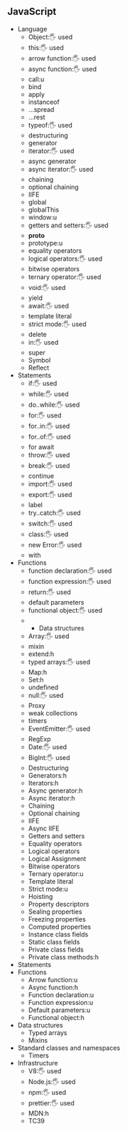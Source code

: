 ## JavaScript

- Language
  - Object:🖐️ used
  - this:🖐️ used
  - arrow function:🖐️ used
  - async function:🖐️ used
  - call:u
  - bind
  - apply
  - instanceof
  - ...spread
  - ...rest
  - typeof:🖐️ used
  - destructuring
  - generator
  - iterator:🖐️ used
  - async generator
  - async iterator:🖐️ used
  - chaining
  - optional chaining
  - IIFE
  - global
  - globalThis
  - window:u
  - getters and setters:🖐️ used
  - __proto__
  - prototype:u
  - equality operators
  - logical operators:🖐️ used
  - bitwise operators
  - ternary operator:🖐️ used
  - void:🖐️ used
  - yield
  - await:🖐️ used
  - template literal
  - strict mode:🖐️ used
  - delete
  - in:🖐️ used
  - super
  - Symbol
  - Reflect
- Statements
  - if:🖐️ used
  - while:🖐️ used
  - do..while:🖐️ used
  - for:🖐️ used
  - for..in:🖐️ used
  - for..of:🖐️ used
  - for await
  - throw:🖐️ used
  - break:🖐️ used
  - continue
  - import:🖐️ used
  - export:🖐️ used
  - label
  - try..catch:🖐️ used
  - switch:🖐️ used
  - class:🖐️ used
  - new Error:🖐️ used
  - with
- Functions
  - function declaration:🖐️ used
  - function expression:🖐️ used
  - return:🖐️ used
  - default parameters
  - functional object:🖐️ used
  - - Data structures
  - Array:🖐️ used
  - mixin
  - extend:h
  - typed arrays:🖐️ used
  - Map:h
  - Set:h
  - undefined
  - null:🖐️ used
  - Proxy
  - weak collections
  - timers
  - EventEmitter:🖐️ used
  - RegExp
  - Date:🖐️ used
  - BigInt:🖐️ used
  - Destructuring
  - Generators:h
  - Iterators:h
  - Async generator:h
  - Async iterator:h
  - Chaining
  - Optional chaining
  - IIFE
  - Async IIFE
  - Getters and setters
  - Equality operators
  - Logical operators
  - Logical Assignment
  - Bitwise operators
  - Ternary operator:u
  - Template literal
  - Strict mode:u
  - Hoisting
  - Property descriptors
  - Sealing properties
  - Freezing properties
  - Computed properties
  - Instance class fields
  - Static class fields
  - Private class fields
  - Private class methods:h 
- Statements
- Functions
  - Arrow function:u
  - Async function:h
  - Function declaration:u
  - Function expression:u
  - Default parameters:u
  - Functional object:h
- Data structures
  - Typed arrays
  - Mixins
- Standard classes and namespaces
  - Timers
- Infrastructure
  - V8:🖐️ used
  - Node.js:🖐️ used
  - npm:🖐️ used
  - prettier:🖐️ used
  - MDN:h
  - TC39
